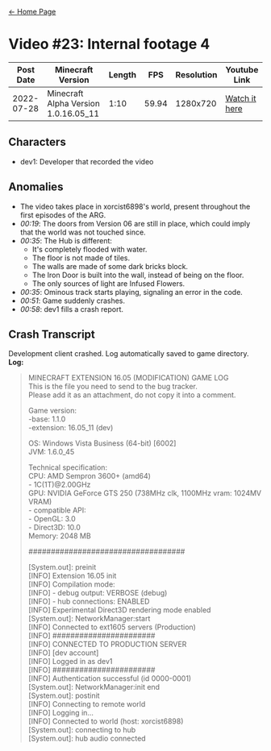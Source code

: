 [← Home Page](../README.md#2-videos)

# Video #23: Internal footage 4
| Post Date  | Minecraft Version                     | Length   | FPS     | Resolution | Youtube Link      |
| ---------  | ------------------------------------- | -------- | ------- | ---------  | ----------------- |
| 2022-07-28 | Minecraft Alpha Version 1.0.16.05_11  | 1:10  | 59.94   | 1280x720   | [Watch it here](https://www.youtube.com/watch?v=Oq9MeldlNd4) |


## Characters

* dev1: Developer that recorded the video

## Anomalies

* The video takes place in xorcist6898's world, present throughout the first episodes of the ARG.
* *00:19*: The doors from Version 06 are still in place, which could imply that the world was not touched since.
* *00:35*: The Hub is different:
  * It's completely flooded with water.
  * The floor is not made of tiles.
  * The walls are made of some dark bricks block.
  * The Iron Door is built into the wall, instead of being on the floor.
  * The only sources of light are Infused Flowers.
* *00:35*: Ominous track starts playing, signaling an error in the code.
* *00:51*: Game suddenly crashes.
* *00:58*: dev1 fills a crash report.

## Crash Transcript

Development client crashed. Log automatically saved to game directory.
<br>
**Log:**  
> MINECRAFT EXTENSION 16.05 (MODIFICATION) GAME LOG  
> This is the file you need to send to the bug tracker.  
> Please add it as an attachment, do not copy it into a comment.  
>   
> Game version:  
>   -base: 1.1.0  
>   -extension: 16.05_11 (dev)  
>   
> OS: Windows Vista Business (64-bit) [6002]  
> JVM: 1.6.0_45  
>   
> Technical specification:  
> CPU: AMD Sempron 3600+ (amd64)  
>       - 1C(1T)@2.00GHz  
> GPU: NVIDIA GeForce GTS 250 (738MHz clk, 1100MHz vram: 1024MV VRAM)  
>       - compatible API:  
>            - OpenGL: 3.0  
>            - Direct3D: 10.0  
> Memory: 2048 MB  
>   
>   
> ###################################  
>   
> \[System.out]: preinit  
> [INFO] Extension 16.05 init  
> [INFO] Compilation mode:  
> [INFO]   - debug output: VERBOSE (debug)  
> [INFO]   - hub connections: ENABLED  
> [INFO] Experimental Direct3D rendering mode enabled  
> \[System.out]: NetworkManager:start  
> [INFO] Connected to ext1605 servers (Production)  
> [INFO] #######################  
> [INFO] CONNECTED TO PRODUCTION SERVER  
> [INFO] [dev account]  
> [INFO] Logged in as dev1  
> [INFO] #######################  
> [INFO] Authentication successful (id 0000-0001)  
> \[System.out]: NetworkManager:init end  
> \[System.out]: postinit  
> [INFO] Connecting to remote world  
> [INFO] Logging in...  
> [INFO] Connected to world (host: xorcist6898)  
> \[System.out]: connecting to hub  
> \[System.out]: hub audio connected  
